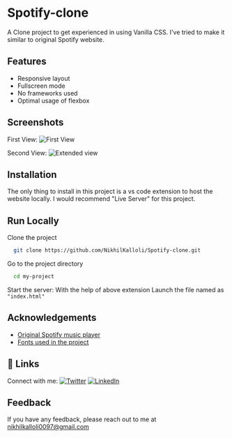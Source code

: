 # Spotify-clone
A Clone project to get experienced in using Vanilla CSS. I've tried to make it similar to original Spotify website.

## Features

- Responsive layout
- Fullscreen mode
- No frameworks used
- Optimal usage of flexbox

## Screenshots
  First View:
![First View](https://github.com/NikhilKalloli/Spotify-clone/assets/123582746/bb9603f8-f312-4ad6-9d7a-ee73befc7374) 

  Second View:
![Extended view](https://github.com/NikhilKalloli/Spotify-clone/assets/123582746/bfaa2c3f-3ae3-4f81-bd04-d65e35be23b0)

## Installation
The only thing to install in this project is a vs code extension to host the website locally.
I would recommend "Live Server" for this project.

## Run Locally

Clone the project

```bash
  git clone https://github.com/NikhilKalloli/Spotify-clone.git
```

Go to the project directory

```bash
  cd my-project
```

Start the server:
With the help of above extension Launch the file named as ``` "index.html" ```

## Acknowledgements
 - [Original Spotify music player](https://open.spotify.com/)
 - [Fonts used in the project](https://fontawesome.com/)


## 🔗 Links
Connect with me:
[![Twitter](https://img.shields.io/badge/Twitter-1DA1F2?style=for-the-badge&logo=twitter&logoColor=white)](https://twitter.com/NikhilKalloli)
[![LinkedIn](https://img.shields.io/badge/LinkedIn-0A66C2?style=for-the-badge&logo=linkedin&logoColor=white)](https://www.linkedin.com/in/nikhil-kalloli-a6ab2a25b/)


## Feedback

If you have any feedback, please reach out to me at nikhilkalloli0097@gmail.com



